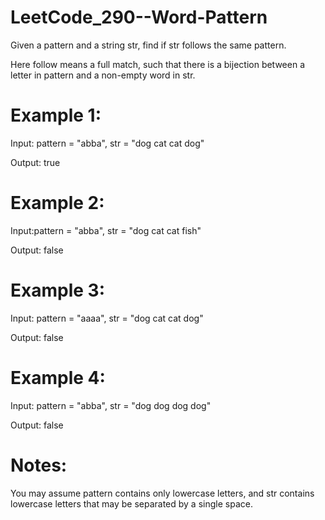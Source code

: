 # LeetCode_290--Word-Pattern

Given a pattern and a string str, find if str follows the same pattern.

Here follow means a full match, such that there is a bijection between a letter in pattern and a non-empty word in str.

# Example 1:

Input: pattern = "abba", str = "dog cat cat dog"

Output: true

# Example 2:

Input:pattern = "abba", str = "dog cat cat fish"

Output: false

# Example 3:

Input: pattern = "aaaa", str = "dog cat cat dog"

Output: false

# Example 4:

Input: pattern = "abba", str = "dog dog dog dog"

Output: false

# Notes:

You may assume pattern contains only lowercase letters, and str contains lowercase letters that may be separated by a single space.
